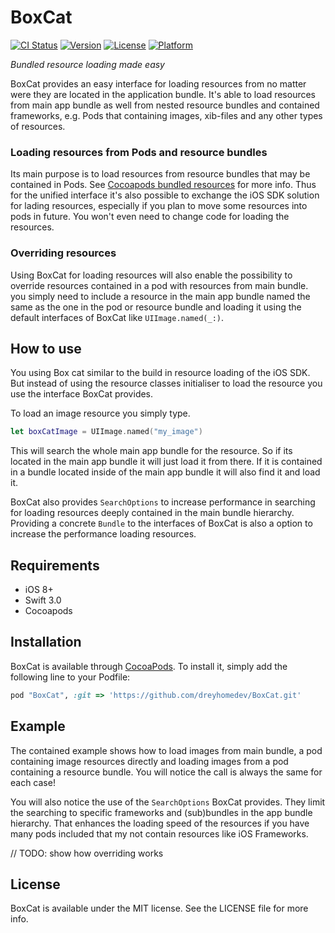 # BoxCat

[![CI Status](http://img.shields.io/travis/dreyhomedev/BoxCat.svg?style=flat)](https://travis-ci.org/dreyhomedev/BoxCat)
[![Version](https://img.shields.io/cocoapods/v/BoxCat.svg?style=flat)](http://cocoapods.org/pods/BoxCat)
[![License](https://img.shields.io/cocoapods/l/BoxCat.svg?style=flat)](http://cocoapods.org/pods/BoxCat)
[![Platform](https://img.shields.io/cocoapods/p/BoxCat.svg?style=flat)](http://cocoapods.org/pods/BoxCat)

*Bundled resource loading made easy*

BoxCat provides an easy interface for loading resources from no matter were they are located in the application bundle. It's able to load resources from main app bundle as well from nested resource bundles and contained frameworks, e.g. Pods that containing images, xib-files and any other types of resources.

### Loading resources from Pods and resource bundles

Its main purpose is to load resources from resource bundles that may be contained in Pods. See [Cocoapods bundled resources](https://guides.cocoapods.org/syntax/podspec.html#resource_bundles) for more info. Thus for the unified interface it's also possible to exchange the iOS SDK solution for lading resources, especially if you plan to move some resources into pods in future. You won't even need to change code for loading the resources.

### Overriding resources

Using BoxCat for loading resources will also enable the possibility to override resources contained in a pod with resources from main bundle. you simply need to include a resource in the main app bundle named the same as the one in the pod or resource bundle and loading it using the default interfaces of BoxCat like `UIImage.named(_:)`.

## How to use

You using Box cat similar to the build in resource loading of the iOS SDK. But instead of using the resource classes initialiser to load the resource you use the interface BoxCat provides.

To load an image resource you simply type.

```swift
let boxCatImage = UIImage.named("my_image")
```

This will search the whole main app bundle for the resource. So if its located in the main app bundle it will just load it from there. If it is contained in a bundle located inside of the main app bundle it will also find it and load it.

BoxCat also provides `SearchOptions` to increase performance in searching for loading resources deeply contained in the main bundle hierarchy. Providing a concrete `Bundle` to the interfaces of BoxCat is also a option to increase the performance loading resources.

## Requirements

* iOS 8+
* Swift 3.0
* Cocoapods

## Installation

BoxCat is available through [CocoaPods](http://cocoapods.org). To install
it, simply add the following line to your Podfile:

```ruby
pod "BoxCat", :git => 'https://github.com/dreyhomedev/BoxCat.git'
```

## Example

The contained example shows how to load images from main bundle, a pod containing image resources directly and loading images from a pod containing a resource bundle. You will notice the call is always the same for each case!

You will also notice the use of the `SearchOptions` BoxCat provides. They limit the searching to specific frameworks and (sub)bundles in the app bundle hierarchy. That enhances the loading speed of the resources if you have many pods included that my not contain resources like iOS Frameworks.

// TODO: show how overriding works

## License

BoxCat is available under the MIT license. See the LICENSE file for more info.
